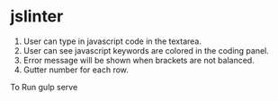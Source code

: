 # jslinter
1. User can type in javascript code in the textarea.
2. User can see javascript keywords are colored in the coding panel.
3. Error message will be shown when brackets are not balanced.
4. Gutter number for each row.

To Run
gulp serve
